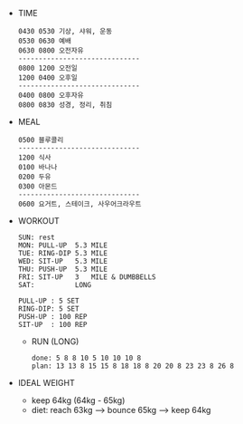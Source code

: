 * TIME
  ```
  0430 0530 기상, 샤워, 운동
  0530 0630 예배
  0630 0800 오전자유
  ------------------------------
  0800 1200 오전일              
  1200 0400 오후일              
  ------------------------------
  0400 0800 오후자유
  0800 0830 성경, 정리, 취침
  ```

* MEAL
  ```
  0500 블루콜리
  ------------------------------
  1200 식사
  0100 바나나
  0200 두유
  0300 아몬드
  ------------------------------
  0600 요거트, 스테이크, 사우어크라우트
  ```

* WORKOUT
  ```
  SUN: rest
  MON: PULL-UP  5.3 MILE
  TUE: RING-DIP 5.3 MILE
  WED: SIT-UP   5.3 MILE
  THU: PUSH-UP  5.3 MILE
  FRI: SIT-UP   3   MILE & DUMBBELLS
  SAT:          LONG

  PULL-UP : 5 SET
  RING-DIP: 5 SET
  PUSH-UP : 100 REP
  SIT-UP  : 100 REP
  ```

  * RUN (LONG)
    ```
    done: 5 8 8 10 5 10 10 10 8
    plan: 13 13 8 15 15 8 18 18 8 20 20 8 23 23 8 26 8
    ```

* IDEAL WEIGHT
  * keep 64kg (64kg - 65kg)
  * diet: reach 63kg --> bounce 65kg --> keep 64kg

